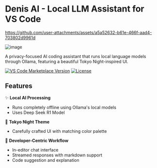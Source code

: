 # Denis AI - Local LLM Assistant for VS Code


https://github.com/user-attachments/assets/a5a52632-b61e-466f-aad4-703802d9961d


![image](https://github.com/user-attachments/assets/977e4354-0613-4d3f-b8f4-a623c3085f17)


A privacy-focused AI coding assistant that runs local language models through Ollama, featuring a beautiful Tokyo Night-inspired UI.

[![VS Code Marketplace Version](https://img.shields.io/visual-studio-marketplace/v/YourName.denis-ai?style=flat-square)](https://marketplace.visualstudio.com/items?itemName=.denis-ai)
[![License](https://img.shields.io/badge/license-MIT-blue.svg?style=flat-square)](LICENSE)

## Features

✨ **Local AI Processing**  
- Runs completely offline using Ollama's local models
- Uses Deep Seek R1 Model

🎨 **Tokyo Night Theme**  
- Carefully crafted UI with matching color palette

🚀 **Developer-Centric Workflow**  
- In-editor chat interface
- Streamed responses with markdown support
- Code suggestion and explanation
